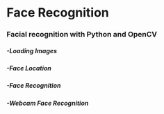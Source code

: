 # Face Recognition
### Facial recognition with Python and OpenCV

##### -Loading Images
##### -Face Location
##### -Face Recognition
##### -Webcam Face Recognition
